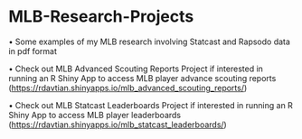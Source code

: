 # MLB-Research-Projects

•	Some examples of my MLB research involving Statcast and Rapsodo data in pdf format

•	Check out MLB Advanced Scouting Reports Project if interested in running an R Shiny App to access MLB player advance scouting reports (https://rdavtian.shinyapps.io/mlb_advanced_scouting_reports/)

• Check out MLB Statcast Leaderboards Project if interested in running an R Shiny App to access MLB player leaderboards (https://rdavtian.shinyapps.io/mlb_statcast_leaderboards/)
